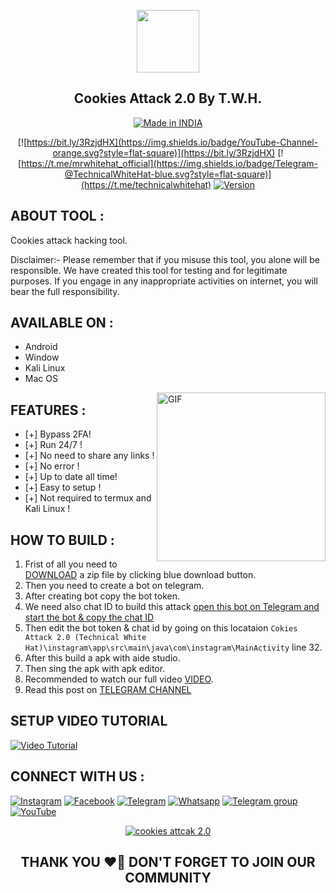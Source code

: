
<p align='center'><img style="height:100px;width:100px" src="https://i.postimg.cc/RFqkMy7g/icon1.png" ></p>

<h2 align='center'>Cookies Attack 2.0 By T.W.H.</h2>
<p align="center">
<a href="https://bit.ly/3RzjdHX"><img title="Made in INDIA" src="https://img.shields.io/badge/MADE%20IN-INDIA-SCRIPT?colorA=%23ff8100&colorB=%23017e40&colorC=%23ff0000&style=for-the-badge"></a>
</p>
<p align="center">
<div align="center">

[![https://bit.ly/3RzjdHX](https://img.shields.io/badge/YouTube-Channel-orange.svg?style=flat-square)](https://bit.ly/3RzjdHX)
[![https://t.me/mrwhitehat_official](https://img.shields.io/badge/Telegram-@TechnicalWhiteHat-blue.svg?style=flat-square)](https://t.me/technicalwhitehat)
<a href="https://bit.ly/3RzjdHX"><img title="Version" src="https://i.postimg.cc/ZK61KrNz/version.png"></a>
</div>

## ABOUT TOOL :
Cookies attack hacking tool.


Disclaimer:- Please remember that if you misuse this tool, you alone will be responsible. We have created this tool for testing and for legitimate purposes. If you engage in any inappropriate activities on internet, you will bear the full responsibility.


## AVAILABLE ON :

* Android
* Window
* Kali Linux
* Mac OS

<img align="right" height="270px" alt="GIF" src="https://camo.githubusercontent.com/40165a147c3dcea0fa1db780bb533fc5f98546ccfb9d5d05ddb2f429277f5348/68747470733a2f2f616e616c7974696373696e6469616d61672e636f6d2f77702d636f6e74656e742f75706c6f6164732f323031382f31322f646576656c6f7065722d6472696262626c652e676966" />

## FEATURES :
* [+] Bypass 2FA!
* [+] Run 24/7 !
* [+] No need to share any links !
* [+] No error !
* [+] Up to date all time!
* [+] Easy to setup !
* [+] Not required to termux and Kali Linux !

## HOW TO BUILD :
1. Frist of all you need to [DOWNLOAD](https://shorturl.at/ghjl1) a zip file by clicking blue download button.
2. Then you need to create a bot on telegram.
3. After creating bot copy the bot token.
4. We need also chat ID to build this attack [open this bot on Telegram and start the bot & copy the chat ID](https://t.me/chatIDrobot)
5. Then edit the bot token & chat id by going on this locataion ```Cokies Attack 2.0 (Technical White Hat)\instagram\app\src\main\java\com\instagram\MainActivity``` line 32.
6. After this build a apk with aide studio.
7. Then sing the apk with apk editor.
8. Recommended to watch our full video [VIDEO](https://youtu.be/cnQZ7PNYcuw).
9. Read this post on [TELEGRAM CHANNEL](https://t.me/technicalwhitehat/541)

 
## SETUP VIDEO TUTORIAL

[![Video Tutorial](https://i.postimg.cc/kMbHfxfR/thumnail.png)](https://youtu.be/cnQZ7PNYcuw)

## CONNECT WITH US :
[![Instagram](https://img.shields.io/badge/INSTAGRAM-FOLLOW-Cyan?style=for-the-badge&logo=instagram)](https://bit.ly/3Z9qotu)
[![Facebook](https://img.shields.io/badge/FACEBOOK-LIKE-red?style=for-the-badge&logo=facebook)](https://bit.ly/3UvBqXw)
[![Telegram](https://img.shields.io/badge/TELEGRAM-CHANNEL-blue?style=for-the-badge&logo=telegram)](https://bit.ly/3Iq0A5h)
[![Whatsapp](https://img.shields.io/badge/WHATSAPP-JOINGROUP-green?style=for-the-badge&logo=whatsapp)](https://whatsapp.com/channel/0029Va9B4Vq2UPBKYmb1X33z)
[![Telegram group](https://img.shields.io/badge/DISCUSSION-FORUM-Pink?style=for-the-badge&logo=forum)](https://bit.ly/3skACfa)
<a href="https://bit.ly/3RzjdHX"><img title="YouTube" src="https://img.shields.io/badge/YouTube-Technical White Hat-Crimson?style=for-the-badge&logo=Youtube"></a>
<p align="center">
<a href="https://github.com/Technical-WhiteHat/Cookies-Attack-2.0"><img title="cookies attcak 2.0" src="https://github-readme-stats.vercel.app/api/pin/?username=Technical-WhiteHat&repo=Cookies-Attack-2.0&theme=shades-of-purple"></a>
</p>


## <div align="center"> THANK YOU ❤️🥰 DON'T FORGET TO JOIN OUR COMMUNITY </div>
